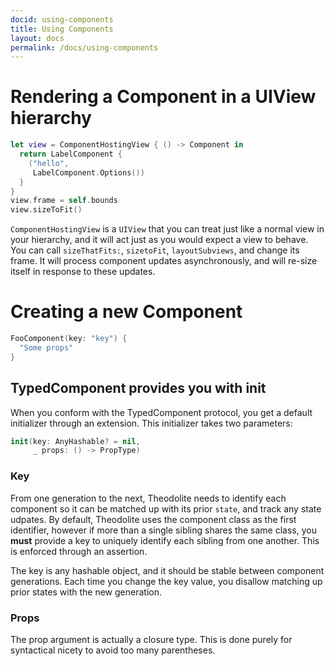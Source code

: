 ```yaml
---
docid: using-components
title: Using Components
layout: docs
permalink: /docs/using-components
---
```


# Rendering a Component in a UIView hierarchy

```swift
let view = ComponentHostingView { () -> Component in
  return LabelComponent {
    ("hello",
     LabelComponent.Options())
  }
}
view.frame = self.bounds
view.sizeToFit()
```

`ComponentHostingView` is a `UIView` that you can treat just like a normal view in your hierarchy, and it will act just as you would expect a view to behave. You can call `sizeThatFits:`, `sizetoFit`, `layoutSubviews`, and change its frame. It will process component updates asynchronously, and will re-size itself in response to these updates.

# Creating a new Component

```swift
FooComponent(key: "key") {
  "Some props"
}
```

## TypedComponent provides you with init

When you conform with the TypedComponent protocol, you get a default initializer through an extension. This initializer takes two parameters:

```swift
init(key: AnyHashable? = nil,
     _ props: () -> PropType)
```

### Key

From one generation to the next, Theodolite needs to identify each component so it can be matched up with its prior `state`, and track any state udpates. By default, Theodolite uses the component class as the first identifier, however if more than a single sibling shares the same class, you **must** provide a key to uniquely identify each sibling from one another. This is enforced through an assertion.

The key is any hashable object, and it should be stable between component generations. Each time you change the key value, you disallow matching up prior states with the new generation.

### Props

The prop argument is actually a closure type. This is done purely for syntactical nicety to avoid too many parentheses.
